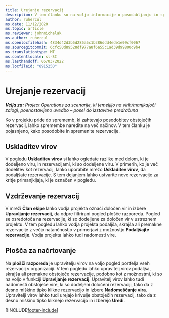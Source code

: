 ```yaml
---
title: Urejanje rezervacij
description: V tem članku so na voljo informacije o posodabljanju in spreminjanju rezervacij.
author: ruhercul
ms.date: 11/12/2020
ms.topic: article
ms.reviewer: johnmichalak
ms.author: ruhercul
ms.openlocfilehash: 4834d42d3b5d285a5c1b386ddd4ede1e09cf0067
ms.sourcegitcommit: 6cfc50d89528df977a8f6a55c1ad39d99800d9b4
ms.translationtype: MT
ms.contentlocale: sl-SI
ms.lasthandoff: 06/03/2022
ms.locfileid: "8915250"
---
```

# <a name="edit-bookings"></a>Urejanje rezervacij

_**Velja za:** Project Operations za scenarije, ki temeljijo na virih/manjkajoči zalogi, poenostavljeno uvedbo – posel do izstavitve predračuna_


Ko v projektu pride do sprememb, ki zahtevajo posodobitev obstoječih rezervacij, lahko spremembe naredite na več načinov. V tem članku je pojasnjeno, kako posodobite in spremenite rezervacije.

## <a name="resource-reconciliation"></a>Uskladitev virov

V pogledu **Uskladitev virov** si lahko ogledate razlike med delom, ki je dodeljeno viru, in rezervacijami, ki so dodeljene viru. V primerih, ko je več dodelitev kot rezervacij, lahko uporabite mrežo **Uskladitev virov**, da podaljšate rezervacije. S tem dejanjem lahko ustvarite nove rezervacije za kritje primanjkljaja, ki je označen v pogledu.

## <a name="maintain-bookings"></a>Vzdrževanje rezervacij

V mreži **Član ekipe** lahko vodja projekta označi določen vir in izbere **Upravljanje rezervacij**, da odpre filtrirani pogled plošče razporeda. Pogled se osredotoča na rezervacije, ki so dodeljene za določen vir v ustreznem projektu. V tem pogledu lahko vodja projekta podaljša, skrajša ali premakne rezervacije z večjo natančnostjo v primerjavi z možnostjo **Podaljšajte rezervacije**. Vodja projekta lahko tudi nadomesti vire.

## <a name="schedule-board"></a>Plošča za načrtovanje

Na **plošči razporeda** je upravitelju virov na voljo pogled portfelja vseh rezervacij v organizaciji. V tem pogledu lahko upravitelj virov podaljša, skrajša ali premakne obstoječe rezervacije, podobno kot z možnostmi, ki so na voljo v funkciji **Upravljanje rezervacij**. Upravitelj virov lahko tudi nadomesti obstoječe vire, ki so dodeljeni določeni rezervaciji, tako da z desno miškino tipko klikne rezervacijo in izbere **Nadomeščanje vira**. Upravitelji virov lahko tudi urejajo krivulje obstoječih rezervacij, tako da z desno miškino tipko kliknejo rezervacijo in izberejo **Uredi**.


[!INCLUDE[footer-include](../includes/footer-banner.md)]